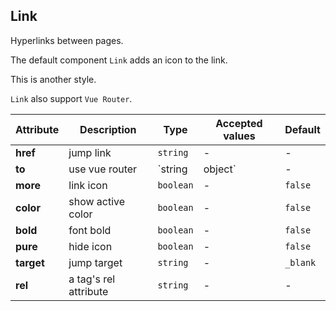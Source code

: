 ## Link

Hyperlinks between pages.

<ex-code name="ex-link-basic"/>

The default component <code>Link</code> adds an icon to the link.

</ex-code>

<ex-code name="ex-link-more"/>

This is another style.

</ex-code>

<ex-code name="ex-link-to"/>

<code>Link</code> also support <code>Vue Router</code>.

</ex-code>

<ex-footer edit-link="https://github.com/geist-org/vue/edit/master/docs/en-us/components/link.md">

| Attribute  | Description           | Type              | Accepted values | Default  |
| ---------- | --------------------- | ----------------- | --------------- | -------- |
| **href**   | jump link             | `string`          | -               | -        |
| **to**     | use vue router        | `string | object` | -               | -        |
| **more**   | link icon             | `boolean`         | -               | `false`  |
| **color**  | show active color     | `boolean`         | -               | `false`  |
| **bold**   | font bold             | `boolean`         | -               | `false`  |
| **pure**   | hide icon             | `boolean`         | -               | `false`  |
| **target** | jump target           | `string`          | -               | `_blank` |
| **rel**    | a tag's rel attribute | `string`          | -               | -        |

</ex-footer>

